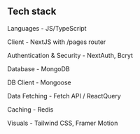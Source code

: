 ## Tech stack

Languages - JS/TypeScript

Client - NextJS with /pages router

Authentication & Security - NextAuth, Bcryt

Database - MongoDB

DB Client - Mongoose

Data Fetching - Fetch API / ReactQuery

Caching - Redis

Visuals - Tailwind CSS, Framer Motion



